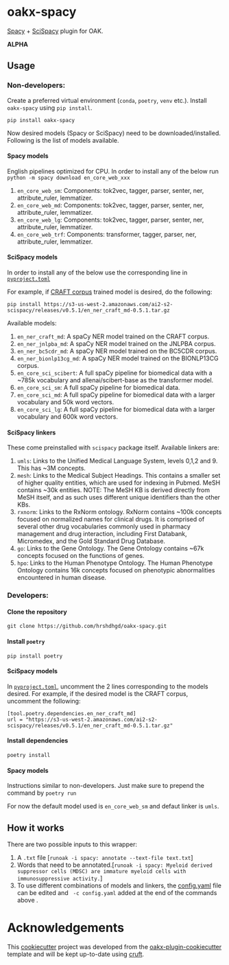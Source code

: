 # oakx-spacy

[Spacy](https://spacy.io) + [SciSpacy](https://scispacy.apps.allenai.org) plugin for OAK.

**ALPHA**

## Usage

### Non-developers:
Create a preferred virtual environment (`conda`, `poetry`, `venv` etc.). Install `oakx-spacy` using `pip install`.
```
pip install oakx-spacy
```

Now desired models (Spacy or SciSpacy) need to be downloaded/installed. Following is the list of models
available.

#### Spacy models
English pipelines optimized for CPU.
In order to install any of the below run `python -m spacy download en_core_web_xxx`

1. `en_core_web_sm`: Components: tok2vec, tagger, parser, senter, ner, attribute_ruler, lemmatizer.
2. `en_core_web_md`: Components: tok2vec, tagger, parser, senter, ner, attribute_ruler, lemmatizer.
3. `en_core_web_lg`: Components: tok2vec, tagger, parser, senter, ner, attribute_ruler, lemmatizer.
4. `en_core_web_trf`: Components: transformer, tagger, parser, ner, attribute_ruler, lemmatizer.

#### SciSpacy models
In order to install any of the below use the corresponding line in [`pyproject.toml`](https://github.com/hrshdhgd/oakx-spacy/blob/main/pyproject.toml#L35-L65)

For example, if [CRAFT corpus](https://github.com/UCDenver-ccp/CRAFT) trained model is desired, do the following:
```
pip install https://s3-us-west-2.amazonaws.com/ai2-s2-scispacy/releases/v0.5.1/en_ner_craft_md-0.5.1.tar.gz
```
Available models:

1. `en_ner_craft_md`: A spaCy NER model trained on the CRAFT corpus.
2. `en_ner_jnlpba_md`: A spaCy NER model trained on the JNLPBA corpus.
3. `en_ner_bc5cdr_md`: A spaCy NER model trained on the BC5CDR corpus.
4. `en_ner_bionlp13cg_md`: A spaCy NER model trained on the BIONLP13CG corpus.
5. `en_core_sci_scibert`: A full spaCy pipeline for biomedical data with a ~785k vocabulary and allenai/scibert-base as the transformer model.
6. `en_core_sci_sm`: A full spaCy pipeline for biomedical data.
7. `en_core_sci_md`: A full spaCy pipeline for biomedical data with a larger vocabulary and 50k word vectors.
8. `en_core_sci_lg`: A full spaCy pipeline for biomedical data with a larger vocabulary and 600k word vectors.

#### SciSpacy linkers
These come preinstalled with `scispacy` package itself. Available linkers are:
1. `umls`: Links to the Unified Medical Language System, levels 0,1,2 and 9. This has ~3M concepts.
2. `mesh`: Links to the Medical Subject Headings. This contains a smaller set of higher quality entities, which are used for indexing in Pubmed. MeSH contains ~30k entities. NOTE: The MeSH KB is derived directly from MeSH itself, and as such uses different unique identifiers than the other KBs.
3. `rxnorm`: Links to the RxNorm ontology. RxNorm contains ~100k concepts focused on normalized names for clinical drugs. It is comprised of several other drug vocabularies commonly used in pharmacy management and drug interaction, including First Databank, Micromedex, and the Gold Standard Drug Database.
4. `go`: Links to the Gene Ontology. The Gene Ontology contains ~67k concepts focused on the functions of genes.
5. `hpo`: Links to the Human Phenotype Ontology. The Human Phenotype Ontology contains 16k concepts focused on phenotypic abnormalities encountered in human disease.

### Developers:

#### Clone the repository
```
git clone https://github.com/hrshdhgd/oakx-spacy.git
```

#### Install `poetry`
```
pip install poetry
```

#### SciSpacy models
In [`pyproject.toml`](https://github.com/hrshdhgd/oakx-spacy/blob/main/pyproject.toml#L35-L65), uncomment the 2 lines corresponding to the models desired. For example, if the desired model is the CRAFT corpus, uncomment the following:

```
[tool.poetry.dependencies.en_ner_craft_md]
url = "https://s3-us-west-2.amazonaws.com/ai2-s2-scispacy/releases/v0.5.1/en_ner_craft_md-0.5.1.tar.gz"
```

#### Install dependencies
```
poetry install
```

#### Spacy models
Instructions similar to non-developers. Just make sure to prepend the command by `poetry run`

For now the default model used is `en_core_web_sm` and defaut linker is `umls`.

## How it works

There are two possible inputs to this wrapper:
1. A `.txt` file [`runoak -i spacy: annotate --text-file text.txt`]
2. Words that need to be annotated.[`runoak -i spacy: Myeloid derived suppressor cells (MDSC) are immature myeloid cells with immunosuppressive activity.`]
3. To use different combinations of models and linkers, the [config.yaml](https://github.com/hrshdhgd/oakx-spacy/blob/main/config.yaml#L35-L36) file can be edited and ` -c config.yaml` added at the end of the commands above .
# Acknowledgements

This [cookiecutter](https://cookiecutter.readthedocs.io/en/stable/README.html) project was developed from the [oakx-plugin-cookiecutter](https://github.com/INCATools/oakx-plugin-cookiecutter) template and will be kept up-to-date using [cruft](https://cruft.github.io/cruft/).